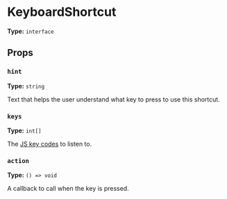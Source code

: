 # KeyboardShortcut

**Type:** `interface`

## Props

### `hint`

**Type:** `string`

Text that helps the user understand what key to press to use this shortcut.

### `keys` 

**Type:** `int[]`

The [JS key codes][js-keycodes] to listen to.

[js-keycodes]: https://keycode.info

### `action` 

**Type:** `() => void`

A callback to call when the key is pressed.
